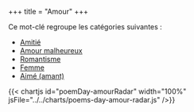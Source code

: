 +++
title = "Amour"
+++

Ce mot-clé regroupe les catégories suivantes :

- [Amitié](/categories/amitie)
- [Amour malheureux](/categories/amour-malheureux)
- [Romantisme](/categories/romantisme)
- [Femme](/categories/femme)
- [Aimé (amant)](/categories/aime-amant)

{{< chartjs id="poemDay-amourRadar" width="100%" jsFile="../../charts/poems-day-amour-radar.js" />}}
